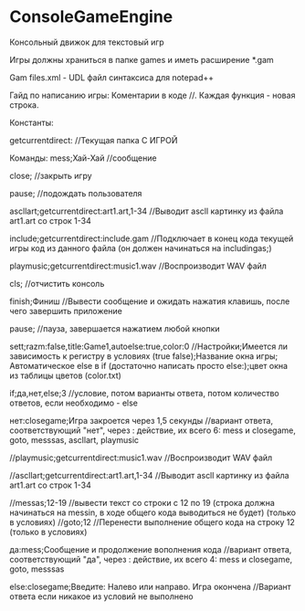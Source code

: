 # ConsoleGameEngine
Консольный движок для текстовый игр 

Игры должны храниться в папке games и иметь расширение *.gam

Gam files.xml - UDL файл синтаксиса для notepad++

Гайд по написанию игры:
Коментарии в коде //. Каждая функция - новая строка.

Константы:

getcurrentdirect: //Текущая папка С ИГРОЙ

Команды:
mess;Хай-Хай //сообщение

close; //закрыть игру

pause; //подождать пользователя

ascllart;getcurrentdirect:art1.art,1-34 //Выводит ascll картинку из файла art1.art со строк 1-34

include;getcurrentdirect:include.gam //Подключает в конец кода текущей игры код из данного файла (он должен начинаться на includingas;)

playmusic;getcurrentdirect:music1.wav //Воспроизводит WAV файл

cls; //отчистить консоль

finish;Финиш //Вывести сообщение и ожидать нажатия клавишь, после чего завершить приложение

pause; //пауза, завершается нажатием любой кнопки

sett;razm:false,title:Game1,autoelse:true,color:0 //Настройки;Имеется ли зависимость к регистру в условиях (true false);Название окна игры; Автоматическое else в if (достаточно написать просто else:);цвет окна из таблицы цветов (color.txt)


if;да,нет,else;3 //условие, потом варианты ответа, потом количество ответов, если необходимо - else

нет:closegame;Игра закроется через 1,5 секунды //вариант ответа, соответствующий "нет", через : действие, их всего 6: mess и closegame, goto, messsas, ascllart, playmusic

//playmusic;getcurrentdirect:music1.wav //Воспроизводит WAV файл

//ascllart;getcurrentdirect:art1.art,1-34 //Выводит ascll картинку из файла art1.art со строк 1-34

//messas;12-19 //вывести текст со строки с 12 по 19 (строка должна начинаться на messin, в ходе общего кода выводиться не будет) (только в условиях)
//goto;12 //Перенести выполнение общего кода на строку 12 (только в условиях)

да:mess;Сообщение и продолжение вополнения кода //вариант ответа, соответствующий "да", через : действие, их всего 4: mess и closegame, goto, messsas

else:closegame;Введите: Налево или направо. Игра окончена //Вариант ответа если никакое из условий не выполнено
